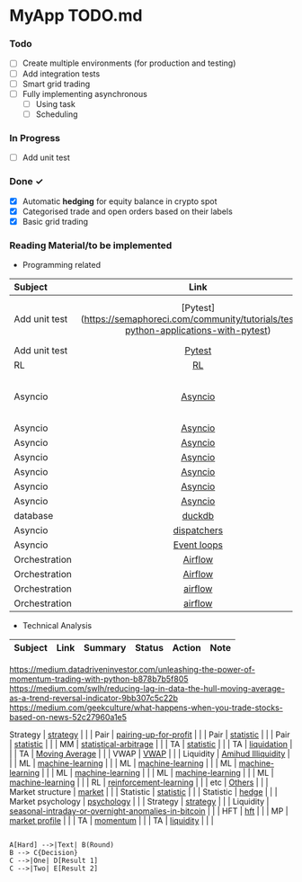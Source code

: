 # MyApp TODO.md



### Todo

- [ ] Create multiple environments (for production and testing)  
- [ ] Add integration tests  
- [ ] Smart grid trading
- [ ] Fully implementing asynchronous  
  - [ ] Using task  
  - [ ] Scheduling  

### In Progress

- [ ] Add unit test  

### Done ✓

- [x] Automatic **hedging** for equity balance in crypto spot  
- [x] Categorised trade and open orders based on their labels  
- [x] Basic grid trading

### Reading Material/to be implemented 
- Programming related  

| Subject         | Link       | Summary        | Status       | Action         | Note         |
| :---         |     :---:      |    :---:      | :---         | :---         | :---         |
Add unit test |[Pytest] (https://semaphoreci.com/community/tutorials/testing-python-applications-with-pytest) | Pytest examples and fixtures | | 
Add unit test | [Pytest](https://medium.com/@geoffreykoh/fun-with-fixtures-for-database-applications-8253eaf1a6d) |  | | 
RL | [RL](https://medium.com/@sthanikamsanthosh1994/reinforcement-learning-part-8-proximal-policy-optimization-ppo-for-trading-9f1c3431f27d) |  | | 
Asyncio | [Asyncio](https://python.plainenglish.io/maximizing-performance-with-concurrent-and-parallel-programming-in-python-53f0b3bcd44b) |Ideal situation for asyncio  | | 
Asyncio | [Asyncio](https://itnext.io/mastering-asyncio-unleashing-the-power-of-async-await-in-python-1ee626cff065) |  | | 
Asyncio | [Asyncio](https://mecha-mind.medium.com/think-twice-before-using-asyncio-in-python-7683472cb7a3) |  | | 
Asyncio | [Asyncio](https://medium.com/@mkaanerkoc/how-to-send-bulk-http-requests-with-aiohttp-asyncio-in-python-62aee008e057) |  | | 
Asyncio | [Asyncio](https://medium.com/better-programming/a-hands-on-guide-to-concurrency-in-python-with-asyncio-af33a795d808) |  | | 
Asyncio | [Asyncio](https://towardsdatascience.com/harnessing-multi-core-power-with-asyncio-in-python-1764404ce44f) |  | | 
Asyncio | [Asyncio](https://towardsdatascience.com/combining-traditional-thread-based-code-and-asyncio-in-python-dc162084756c) |  | | 
database | [duckdb](https://towardsdatascience.com/fugue-and-duckdb-fast-sql-code-in-python-e2e2dfc0f8eb) |  | | 
Asyncio | [dispatchers](https://code.likeagirl.io/dispatchers-in-python-with-asyncio-4d62d0a993d0) |  | | 
Asyncio | [Event loops](https://code.likeagirl.io/event-loops-in-python-with-asyncio-c1ad674c738e) |  | | 
Orchestration | [Airflow](https://alikhyar.medium.com/apache-airflow-deep-dive-all-you-need-to-know-about-airflow-9a325b2f1b17) |  | | 
Orchestration | [Airflow](https://medium.com/@andresf.mesad/elt-pipeline-with-airflow-and-gcp-74954dd288fe) |  | | 
Orchestration | [airflow](https://medium.com/datareply/airflow-lesser-known-tips-tricks-and-best-practises-cf4d4a90f8f) |  | | 
Orchestration | [airflow](https://medium.com/@victor.regism/setting-up-orchestration-1f7cdd41634d) |  | | 


- Technical Analysis  

| Subject         | Link       | Summary        | Status       | Action         | Note         |
| :---         |     :---:      |    :---:      | :---         | :---         | :---         |
https://medium.datadriveninvestor.com/unleashing-the-power-of-momentum-trading-with-python-b878b7b5f805
https://medium.com/swlh/reducing-lag-in-data-the-hull-moving-average-as-a-trend-reversal-indicator-9bb307c5c22b
https://medium.com/geekculture/what-happens-when-you-trade-stocks-based-on-news-52c27960a1e5

Strategy | [strategy](https://medium.com/prooftrading/the-trading-strategy-63183bd231cd) |  | | 
Pair | [pairing-up-for-profit](https://medium.com/@The-Quant-Trading-Room/pairing-up-for-profit-a-match-made-in-market-neutral-heaven-2ca8e42124c3) |  | | 
Pair | [statistic](https://medium.com/tej-api-financial-data-anlaysis/application-herding-indicators-3cd7dbf575b5) |  | | 
Pair | [statistic](https://medium.com/tej-api-financial-data-anlaysis/application-herding-indicators-3cd7dbf575b5) |  | | 
MM | [statistical-arbitrage](https://thisgoke.medium.com/statistical-arbitrage-in-the-cryptocurrency-market-strategies-best-practices-and-key-statistical-42e7c719ad8f) |  | | 
TA | [statistic](https://medium.com/@degensugarboo/time-to-switch-from-time-driven-bars-to-information-driven-bars-cfdf28cdcd6c) |  | | 
TA | [liquidation](https://medium.com/@degensugarboo/liquidations-a-speculators-guide-to-maximizing-returns-dbea6e87382e) |  | | 
TA | [Moving Average](https://algo-trading.medium.com/moving-average-exotic-use-30c15562ceed) |  | | 
VWAP | [VWAP](https://medium.com/@larsterbraak/cost-decomposition-for-a-vwap-execution-algorithm-buy-side-perspective-1126f9eebf40) |  | | 
Liquidity | [Amihud Illiquidity](https://medium.datadriveninvestor.com/make-80-returns-with-this-innovative-trading-strategy-with-python-4b31352f714c) |  | | 
ML | [machine-learning](https://medium.com/@FMZQuant/application-of-machine-learning-technology-in-trading-912b565ca8b8) |  | | 
ML | [machine-learning](https://trading-data-analysis.pro/volume-by-price-as-a-dynamic-feature-for-training-ai-algorithms-for-trading-ef015b3d1adf) |  | | 
ML | [machine-learning](https://medium.com/@trademaster.ntu/introduction-to-trademaster-a-new-standard-of-reinforcement-learning-framework-for-quantitative-67f7133485e2) |  | | 
ML | [machine-learning](https://medium.datadriveninvestor.com/unleashing-the-power-of-tensorflow-for-quantitative-investing-a8476705ba0d) |  | | 
ML | [machine-learning](https://trading-data-analysis.pro/a-decision-tree-machine-learning-based-trading-strategy-returning-280-93-75509a2f6d96) |  | | 
ML | [machine-learning](https://medium.com/@mrconnor/algorithmic-trading-with-keras-1d55c8fb81ab) |  | | 
RL | [reinforcement-learning](http://onepagecode.s3-website-us-east-1.amazonaws.com/) |  | | 
etc | [Others](https://medium.com/@FMZQuant/many-years-later-you-will-find-this-article-is-the-most-valuable-one-in-your-investment-career-6df01777aa7d) |  | | 
Market structure | [market](https://medium.com/coinmonks/market-structure-most-important-thing-in-technical-analysis-5275b362e5c3) |  | | 
Statistic | [statistic](https://medium.com/@yuhui_w/applying-extreme-value-theory-and-survival-analysis-to-trading-hedging-e878f73751f0) |  | | 
Statistic | [hedge](https://blog.perp.fi/how-to-hedge-against-il-with-volatility-futures-62bbb9892c0a) |  | | 
Market psychology | [psychology](https://medium.com/@matthewjinfong/trading-101-second-level-thinking-94bc40cb8074) |  | | 
Strategy | [strategy](https://medium.com/coinmonks/interview-with-a-pro-trader-how-to-profitably-scalp-bitcoin-1b3e2e7749a0) |  | | 
Liquidity | [seasonal-intraday-or-overnight-anomalies-in-bitcoin](https://venali.medium.com/is-there-seasonal-intraday-or-overnight-anomalies-in-bitcoin-11bc71321b9e) |  | | 
HFT | [hft](https://medium.com/@FMZQuant/digital-currency-high-frequency-strategy-detailed-introduction-f7be078ef53d) |  | | 
MP | [market profile](https://medium.com/coinmonks/high-probability-scalping-setups-with-sessions-initial-balance-and-session-volume-profile-83af17f0a5a) |  | | 
TA | [momentum](https://sedemquame.medium.com/building-a-momentum-trading-algorithm-using-python-1924a5939204) |  | | 
TA | [liquidity](https://nhristov.io/exploiting-liquidity-traps-with-a-custom-trading-algorithm-b98be5125042) |  | | 





```mermaid

A[Hard] -->|Text| B(Round)
B --> C{Decision}
C -->|One| D[Result 1]
C -->|Two| E[Result 2]
```












